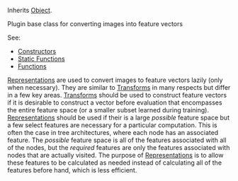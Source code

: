 <!-- REPRESENTATION -->

Inherits [Object](../object/object.md).

Plugin base class for converting images into feature vectors

See:

* [Constructors](constructors.md)
* [Static Functions](statics.md)
* [Functions](functions.md)

[Representations](representation.md) are used to convert images to feature vectors lazily (only when necessary). They are similar to [Transforms](../transform/transform.md) in many respects but differ in a few key areas. [Transforms](../transform/transform.md) should be used to construct feature vectors if it is desirable to construct a vector before evaluation that encompasses the entire feature space (or a smaller subset learned during training). [Representations](representation.md) should be used if their is a large *possible* feature space but a few select features are necessary for a particular computation. This is often the case in tree architectures, where each node has an associated feature. The *possible* feature space is all of the features associated with all of the nodes, but the *required* features are only the features associated with nodes that are actually visited. The purpose of [Representations](representation.md) is to allow these features to be calculated as needed instead of calculating all of the features before hand, which is less efficient.
